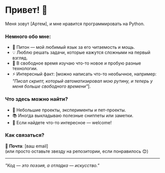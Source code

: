 # Привет! 👋  

Меня зовут [Артем], и мне нравится программировать на Python.  

### Немного обо мне:  
- 🐍 Питон — мой любимый язык за его читаемость и мощь.  
- 💡 Люблю решать задачи, которые кажутся сложными на первый взгляд.  
- 🎯 В свободное время изучаю что-то новое и пробую разные технологии.  
- ⚡ Интересный факт: [можно написать что-то необычное, например: *"Писал скрипт, который автоматизировал мою рутину, и теперь у меня больше свободного времени"*].  

### Что здесь можно найти?  
- 🔧 Небольшие проекты, эксперименты и пет-проекты.  
- 📚 Иногда выкладываю полезные сниппеты или заметки.  
- 🚀 Если найдете что-то интересное — welcome!  

### Как связаться?  
📩 **Почта**: [ваш email]  
(или просто оставьте звезду на репозитории, если понравилось 😊)  

---  
*"Код — это поэзия, а отладка — искусство."*  